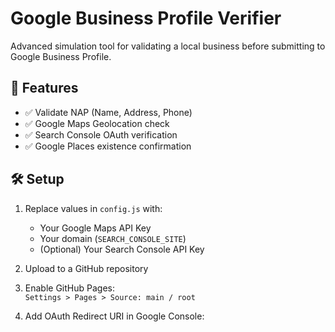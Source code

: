 # Google Business Profile Verifier

Advanced simulation tool for validating a local business before submitting to Google Business Profile.

## 🔧 Features
- ✅ Validate NAP (Name, Address, Phone)
- ✅ Google Maps Geolocation check
- ✅ Search Console OAuth verification
- ✅ Google Places existence confirmation

## 🛠 Setup

1. Replace values in `config.js` with:
   - Your Google Maps API Key
   - Your domain (`SEARCH_CONSOLE_SITE`)
   - (Optional) Your Search Console API Key

2. Upload to a GitHub repository  
3. Enable GitHub Pages:  
   `Settings > Pages > Source: main / root`

4. Add OAuth Redirect URI in Google Console:  
